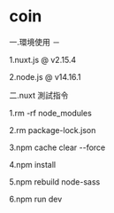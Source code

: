# coin
<p>一.環境使用 － </p>
  <p>1.nuxt.js @ v2.15.4</p>
  <p>2.node.js @ v14.16.1</p>
<p>二.nuxt 測試指令</p>
  <p>1.rm -rf node_modules</p>
  <p>2.rm package-lock.json</p>
  <p>3.npm cache clear --force</p>
  <p>4.npm install  </p>
  <p>5.npm rebuild node-sass</p>
  <p>6.npm run dev</p>
